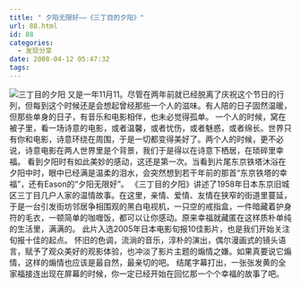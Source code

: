 ```yaml
---
title: " 夕阳无限好——《三丁目的夕阳》"
url: 88.html
id: 88
categories:
  - 发现分享
date: 2008-04-12 05:47:32
tags:
---
```


![三丁目的夕阳](../../../images/2008/04/b3.jpg) 又是一年11月11。尽管在两年前就已经脱离了庆祝这个节日的行列，但每到这个时候还是会想起曾经那些一个人的滋味。有人陪的日子固然温暖，但那些单身的日子，有音乐和电影相伴，也未必觉得孤单。 一个人的时候，窝在被子里，看一场诗意的电影，或者温馨，或者忧伤，或者魅惑，或者绵长。世界只有你和电影，诗意环绕在周围，于是一切都变得美好了。两个人的时候，更不必说，诗意电影在两人世界里是个背景，我们于是得以在诗意下栖居，在琐碎里幸福。 看到夕阳时有如此美妙的感动，这还是第一次。当看到片尾东京铁塔沐浴在夕阳中时，眼中已经满是温柔的泪水，会突然想到若干年前的那首“东京铁塔的幸福”，还有Eason的“夕阳无限好”。 《三丁目的夕阳》讲述了1958年日本东京旧城区三丁目几户人家的温情故事。在这里，亲情、爱情、友情在狭窄的街道里蔓延，于是一台引发街坊邻居争相围观的黑白电视机，一只空的戒指盒，一件暗藏着护身符的毛衣，一顿简单的咖喱饭，都可以让你感动。原来幸福就藏匿在这样质朴单纯的生活里，满满的。 此片入选2005年日本电影旬报10佳影片，也是我们开始关注旬报十佳的起点。 怀旧的色调，流淌的音乐，淳朴的演出，偶尔漫画式的镜头语言，赋予了观众美好的观影体验，也冲淡了影片主题的煽情之嫌。如果真要说它煽情，这样的煽情也应该是最自然，最亲切的吧。 结尾字幕打出，一张张发黄的全家福接连出现在屏幕的时候，你一定已经开始在回忆那一个个幸福的故事了吧。